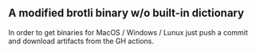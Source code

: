 ## A modified brotli binary w/o built-in dictionary

In order to get binaries for MacOS / Windows / Lunux just push a commit and download artifacts from the GH actions.
